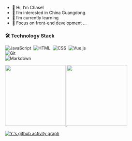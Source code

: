 - 👋 Hi, I’m Chasel
- 👀 I’m interested in China Guangdong.
- 🌱 I’m currently learning
- 🤔 Focus on front-end development ...

### 🛠 Technology Stack 

![JavaScript](https://img.shields.io/badge/-JavaScript-000?style=flat&logo=javascript)&nbsp;
![HTML](https://img.shields.io/badge/-HTML-000?style=flat&logo=HTML5)&nbsp;
![CSS](https://img.shields.io/badge/-CSS-000?style=flat&logo=CSS3&logoColor=1572B6)&nbsp;
![Vue.js](https://img.shields.io/badge/-Vue-000?style=flat&logo=adobe-photoshop)\
![Git](https://img.shields.io/badge/-Git-000?style=flat&logo=git)\
![Markdown](https://img.shields.io/badge/-Markdown-000?style=flat&logo=markdown)&nbsp;

<p align="left">
  <a href="https://github.com/ChaselHi">
    <img height="200em" src="https://github-readme-stats-eight-theta.vercel.app/api?username=ChaselHi&show_icons=true&theme=vue-dark&include_all_commits=true&count_private=true" />
    <img height="200em" src="https://github-readme-stats-eight-theta.vercel.app/api/top-langs/?username=anlyyao&layout=compact&exclude_lang=java+r&theme=vue-dark" />
  </a>
</p>


[![Y.'s github activity graph](https://activity-graph.herokuapp.com/graph?username=ChaselHi&theme=xcode)](https://github.com/ChaselHi)


<!---
ChaselHi/ChaselHi is a ✨ special ✨ repository because its `README.md` (this file) appears on your GitHub profile.
You can click the Preview link to take a look at your changes.
--->
